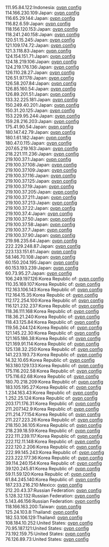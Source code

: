 111.95.84.122:Indonesia: [ovpn config](vpn/111_95_84_122.ovpn)  
114.166.230.109:Japan: [ovpn config](vpn/114_166_230_109.ovpn)  
116.65.29.144:Japan: [ovpn config](vpn/116_65_29_144.ovpn)  
116.82.6.59:Japan: [ovpn config](vpn/116_82_6_59.ovpn)  
118.156.120.153:Japan: [ovpn config](vpn/118_156_120_153.ovpn)  
118.241.240.158:Japan: [ovpn config](vpn/118_241_240_158.ovpn)  
120.51.15.245:Japan: [ovpn config](vpn/120_51_15_245.ovpn)  
121.109.174.72:Japan: [ovpn config](vpn/121_109_174_72.ovpn)  
121.3.118.83:Japan: [ovpn config](vpn/121_3_118_83.ovpn)  
124.154.151.71:Japan: [ovpn config](vpn/124_154_151_71.ovpn)  
124.18.219.106:Japan: [ovpn config](vpn/124_18_219_106.ovpn)  
124.219.176.136:Japan: [ovpn config](vpn/124_219_176_136.ovpn)  
126.110.28.27:Japan: [ovpn config](vpn/126_110_28_27.ovpn)  
126.51.97.178:Japan: [ovpn config](vpn/126_51_97_178.ovpn)  
126.58.207.84:Japan: [ovpn config](vpn/126_58_207_84.ovpn)  
126.85.160.54:Japan: [ovpn config](vpn/126_85_160_54.ovpn)  
126.89.201.51:Japan: [ovpn config](vpn/126_89_201_51.ovpn)  
133.32.225.181:Japan: [ovpn config](vpn/133_32_225_181.ovpn)  
150.249.40.201:Japan: [ovpn config](vpn/150_249_40_201.ovpn)  
150.31.20.125:Japan: [ovpn config](vpn/150_31_20_125.ovpn)  
153.229.95.244:Japan: [ovpn config](vpn/153_229_95_244.ovpn)  
159.28.216.203:Japan: [ovpn config](vpn/159_28_216_203.ovpn)  
175.41.90.54:Japan: [ovpn config](vpn/175_41_90_54.ovpn)  
180.147.42.79:Japan: [ovpn config](vpn/180_147_42_79.ovpn)  
180.1.61.182:Japan: [ovpn config](vpn/180_1_61_182.ovpn)  
180.47.0.115:Japan: [ovpn config](vpn/180_47_0_115.ovpn)  
207.65.219.163:Japan: [ovpn config](vpn/207_65_219_163.ovpn)  
218.221.111.236:Japan: [ovpn config](vpn/218_221_111_236.ovpn)  
219.100.37.1:Japan: [ovpn config](vpn/219_100_37_1.ovpn)  
219.100.37.108:Japan: [ovpn config](vpn/219_100_37_108.ovpn)  
219.100.37.109:Japan: [ovpn config](vpn/219_100_37_109.ovpn)  
219.100.37.116:Japan: [ovpn config](vpn/219_100_37_116.ovpn)  
219.100.37.125:Japan: [ovpn config](vpn/219_100_37_125.ovpn)  
219.100.37.19:Japan: [ovpn config](vpn/219_100_37_19.ovpn)  
219.100.37.205:Japan: [ovpn config](vpn/219_100_37_205.ovpn)  
219.100.37.211:Japan: [ovpn config](vpn/219_100_37_211.ovpn)  
219.100.37.213:Japan: [ovpn config](vpn/219_100_37_213.ovpn)  
219.100.37.22:Japan: [ovpn config](vpn/219_100_37_22.ovpn)  
219.100.37.4:Japan: [ovpn config](vpn/219_100_37_4.ovpn)  
219.100.37.50:Japan: [ovpn config](vpn/219_100_37_50.ovpn)  
219.100.37.58:Japan: [ovpn config](vpn/219_100_37_58.ovpn)  
219.100.37.7:Japan: [ovpn config](vpn/219_100_37_7.ovpn)  
219.100.37.90:Japan: [ovpn config](vpn/219_100_37_90.ovpn)  
219.98.235.64:Japan: [ovpn config](vpn/219_98_235_64.ovpn)  
222.229.248.87:Japan: [ovpn config](vpn/222_229_248_87.ovpn)  
223.133.151.61:Japan: [ovpn config](vpn/223_133_151_61.ovpn)  
58.146.70.108:Japan: [ovpn config](vpn/58_146_70_108.ovpn)  
60.150.204.195:Japan: [ovpn config](vpn/60_150_204_195.ovpn)  
60.153.193.239:Japan: [ovpn config](vpn/60_153_193_239.ovpn)  
60.73.95.27:Japan: [ovpn config](vpn/60_73_95_27.ovpn)  
106.249.197.126:Korea Republic of: [ovpn config](vpn/106_249_197_126.ovpn)  
110.35.169.107:Korea Republic of: [ovpn config](vpn/110_35_169_107.ovpn)  
112.163.106.143:Korea Republic of: [ovpn config](vpn/112_163_106_143.ovpn)  
112.164.15.35:Korea Republic of: [ovpn config](vpn/112_164_15_35.ovpn)  
112.172.254.100:Korea Republic of: [ovpn config](vpn/112_172_254_100.ovpn)  
116.121.232.237:Korea Republic of: [ovpn config](vpn/116_121_232_237.ovpn)  
118.36.111.168:Korea Republic of: [ovpn config](vpn/118_36_111_168.ovpn)  
118.36.21.240:Korea Republic of: [ovpn config](vpn/118_36_21_240.ovpn)  
118.43.125.84:Korea Republic of: [ovpn config](vpn/118_43_125_84.ovpn)  
119.56.244.124:Korea Republic of: [ovpn config](vpn/119_56_244_124.ovpn)  
121.145.22.30:Korea Republic of: [ovpn config](vpn/121_145_22_30.ovpn)  
121.165.186.38:Korea Republic of: [ovpn config](vpn/121_165_186_38.ovpn)  
121.169.91.114:Korea Republic of: [ovpn config](vpn/121_169_91_114.ovpn)  
125.138.32.250:Korea Republic of: [ovpn config](vpn/125_138_32_250.ovpn)  
141.223.193.73:Korea Republic of: [ovpn config](vpn/141_223_193_73.ovpn)  
14.32.10.65:Korea Republic of: [ovpn config](vpn/14_32_10_65.ovpn)  
163.180.129.133:Korea Republic of: [ovpn config](vpn/163_180_129_133.ovpn)  
175.116.202.58:Korea Republic of: [ovpn config](vpn/175_116_202_58.ovpn)  
175.116.62.68:Korea Republic of: [ovpn config](vpn/175_116_62_68.ovpn)  
180.70.218.209:Korea Republic of: [ovpn config](vpn/180_70_218_209.ovpn)  
183.105.195.27:Korea Republic of: [ovpn config](vpn/183_105_195_27.ovpn)  
1.234.163.43:Korea Republic of: [ovpn config](vpn/1_234_163_43.ovpn)  
1.252.25.124:Korea Republic of: [ovpn config](vpn/1_252_25_124.ovpn)  
203.171.176.31:Korea Republic of: [ovpn config](vpn/203_171_176_31.ovpn)  
211.207.142.9:Korea Republic of: [ovpn config](vpn/211_207_142_9.ovpn)  
211.214.77.154:Korea Republic of: [ovpn config](vpn/211_214_77_154.ovpn)  
211.227.223.26:Korea Republic of: [ovpn config](vpn/211_227_223_26.ovpn)  
218.150.36.105:Korea Republic of: [ovpn config](vpn/218_150_36_105.ovpn)  
218.239.18.59:Korea Republic of: [ovpn config](vpn/218_239_18_59.ovpn)  
222.111.239.117:Korea Republic of: [ovpn config](vpn/222_111_239_117.ovpn)  
222.112.11.148:Korea Republic of: [ovpn config](vpn/222_112_11_148.ovpn)  
222.120.2.206:Korea Republic of: [ovpn config](vpn/222_120_2_206.ovpn)  
222.99.145.243:Korea Republic of: [ovpn config](vpn/222_99_145_243.ovpn)  
223.222.177.36:Korea Republic of: [ovpn config](vpn/223_222_177_36.ovpn)  
39.114.240.154:Korea Republic of: [ovpn config](vpn/39_114_240_154.ovpn)  
39.120.245.81:Korea Republic of: [ovpn config](vpn/39_120_245_81.ovpn)  
59.11.59.120:Korea Republic of: [ovpn config](vpn/59_11_59_120.ovpn)  
61.84.245.140:Korea Republic of: [ovpn config](vpn/61_84_245_140.ovpn)  
187.233.216.210:Mexico: [ovpn config](vpn/187_233_216_210.ovpn)  
212.20.43.37:Russian Federation: [ovpn config](vpn/212_20_43_37.ovpn)  
5.128.32.132:Russian Federation: [ovpn config](vpn/5_128_32_132.ovpn)  
5.143.46.156:Russian Federation: [ovpn config](vpn/5_143_46_156.ovpn)  
118.166.163.200:Taiwan: [ovpn config](vpn/118_166_163_200.ovpn)  
125.24.103.8:Thailand: [ovpn config](vpn/125_24_103_8.ovpn)  
182.53.106.129:Thailand: [ovpn config](vpn/182_53_106_129.ovpn)  
108.184.10.252:United States: [ovpn config](vpn/108_184_10_252.ovpn)  
70.95.187.121:United States: [ovpn config](vpn/70_95_187_121.ovpn)  
73.192.159.75:United States: [ovpn config](vpn/73_192_159_75.ovpn)  
76.126.89.73:United States: [ovpn config](vpn/76_126_89_73.ovpn)  

